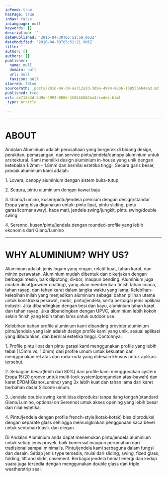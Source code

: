 ```yaml
---
inFeed: true
hasPage: true
inNav: false
inLanguage: null
keywords: []
description: ''
datePublished: '2016-04-30T05:51:59.063Z'
dateModified: '2016-04-30T05:51:21.906Z'
title: ''
author: []
authors: []
publisher:
  name: null
  domain: null
  url: null
  favicon: null
starred: false
sourcePath: _posts/2016-04-30-ae712a3d-3d9e-4994-8806-150555684ea3.md
published: true
url: ae712a3d-3d9e-4994-8806-150555684ea3/index.html
_type: Article

---
```

****

# ABOUT

Andalan Aluminium adalah perusahaan yang bergerak di bidang design, perakitan, pemasangan, dan service pintu/jendela/canopy aluminium untuk arsitektural. Kami memiliki design aluminium in-house yang unik dengan ketebalan 1.2mm - 1.8mm dan bernilai estetika tinggi. Secara garis besar, produk aluminium kami adalah:

1\. Lovera, canopy aluminium dengan sistem buka-tutup 

2\. Sequra, pintu aluminium dengan kawat baja

3\. Giano/Lumino, kusen/pintu/jendela premium dengan design/standar Eropa yang bisa digunakan untuk: pintu lipat, pintu sliding, pintu garasi(corner away), kaca mati, jendela swing/jungkit, pintu swing/double swing

4\. Serenno, kusen/pintu/jendela dengan rounded-profile yang lebih ekonomis dari Giano/Lumino

****

# WHY ALUMINIUM? WHY US?

Aluminium adalah jenis logam yang ringan, relatif kuat, tahan karat, dan minim perawatan. Aluminium mudah dibentuk dan dikerjakan dengan berbagai mesin, baik dipotong, di-bor, maupun bending. Aluminium juga mudah dicat(powder coating), yang akan memberikan finish tahan cuaca, tahan rayap, dan tahan karat dalam jangka waktu yang lama. Kelebihan-kelebihan inilah yang menjadikan aluminium sebagai bahan pilihan utama untuk konstruksi pesawat, mobil, pintu/jendela, serta berbagai jenis aplikasi industri. Jika dibandingkan dengan besi dan kayu, aluminium tahan karat dan tahan rayap. Jika dibandingkan dengan UPVC, aluminium lebih kokoh selain finish yang lebih tahan lama untuk outdoor use.

Kelebihan bahan profile aluminium kami dibanding provider aluminium pintu/jendela yang lain adalah design profile kami yang unik, sesuai aplikasi yang dibutuhkan, dan bernilai estetika tinggi. Contohnya:

1\. Profile pintu lipat dan pintu garasi kami menggunakan profile yang lebih tebal (1.5mm vs. 1.0mm) dari profile umum untuk kekuatan dan menggunakan rel atas dan roda-roda yang didesain khusus untuk aplikasi tersebut.

2\. Sebagian besar(lebih dari 80%) dari profile kami menggunakan system Eropa 15/20 groove untuk multi-lock system(penguncian atas-bawah) dan karet EPDM(Giano/Lumino) yang 3x lebih kuat dan tahan lama dari karet berbahan dasar Silicone umum.

3\. Jendela double swing kami bisa diproduksi tanpa tiang tengah(standard Giano/Lumino, optional on Serenno) untuk akses opening yang lebih besar dan nilai estetika.

4\. Pintu/jendela dengan profile french-style(kotak-kotak) bisa diproduksi dengan separate glass sehingga memungkinkan penggunaan kaca bevel untuk sentuhan klasik dan elegan.

Di Andalan Aluminium anda dapat menemukan pintu/jendela aluminium untuk setiap jenis proyek, baik komersial maupun perumahan dari tradisional sampai minimalis. Pintu/jendela kami serbaguna dalam fungsi dan desain. Setiap jenis type tersedia, mulai dari sliding, swing, fixed glass, folding, lift and slide, casement. Berbagai jendela hemat energi dan kedap suara juga tersedia dengan menggunakan double glass dan triple weatherstrip seal.